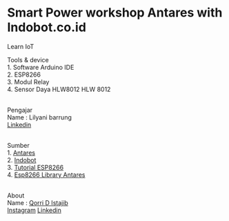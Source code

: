 # Smart Power workshop Antares with Indobot.co.id
Learn IoT

Tools & device
<br>1. Software Arduino IDE
<br>2. ESP8266
<br>3. Modul Relay
<br>4. Sensor Daya HLW8012 HLW 8012

<br>Pengajar
<br>Name : Lilyani barrung
<br><a href="https://id.linkedin.com/in/lilyani-barrung-194760170">Linkedin</a>

<br>Sumber 
<br>1. <a href="https://antares.id/">Antares</a>
<br>2. <a href="https://indobot.co.id/">Indobot</a>
<br>3. <a href="https://antares.id/id/esp-library-example.html">Tutorial ESP8266</a>
<br>4. <a href="https://github.com/antaresdocumentation/antares-esp8266-http/archive/master.zip">Esp8266 Library Antares</a>

<br>About
<br>Name : <a href="https://qorri-di.com/">Qorri D Istajib
<br><a href="https://www.instagram.com/qorri_di/">Instagram</a> 
<a href="https://id.linkedin.com/in/qorri-dwi-istajib-a75759b4">Linkedin</a>
